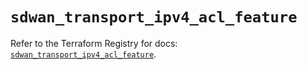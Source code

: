 # `sdwan_transport_ipv4_acl_feature`

Refer to the Terraform Registry for docs: [`sdwan_transport_ipv4_acl_feature`](https://registry.terraform.io/providers/ciscodevnet/sdwan/0.8.0/docs/resources/transport_ipv4_acl_feature).
